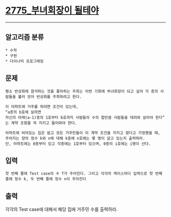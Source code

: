 # [2775_부녀회장이 될테야](https://www.acmicpc.net/problem/2775)
---
## 알고리즘 분류
```
* 수학
* 구현
* 다이나믹 프로그래밍
```
## 문제
```
평소 반상회에 참석하는 것을 좋아하는 주희는 이번 기회에 부녀회장이 되고 싶어 각 층의 사람들을 불러 모아 반상회를 주최하려고 한다.

이 아파트에 거주를 하려면 조건이 있는데, 
“a층의 b호에 살려면 
자신의 아래(a-1)층의 1호부터 b호까지 사람들의 수의 합만큼 사람들을 데려와 살아야 한다” 는 계약 조항을 꼭 지키고 들어와야 한다.

아파트에 비어있는 집은 없고 모든 거주민들이 이 계약 조건을 지키고 왔다고 가정했을 때, 
주어지는 양의 정수 k와 n에 대해 k층에 n호에는 몇 명이 살고 있는지 출력하라. 
단, 아파트에는 0층부터 있고 각층에는 1호부터 있으며, 0층의 i호에는 i명이 산다.
```
## 입력
```
첫 번째 줄에 Test case의 수 T가 주어진다. 그리고 각각의 케이스마다 입력으로 첫 번째 줄에 정수 k, 두 번째 줄에 정수 n이 주어진다
```
## 출력

각각의 Test case에 대해서 해당 집에 거주민 수를 출력하라.

